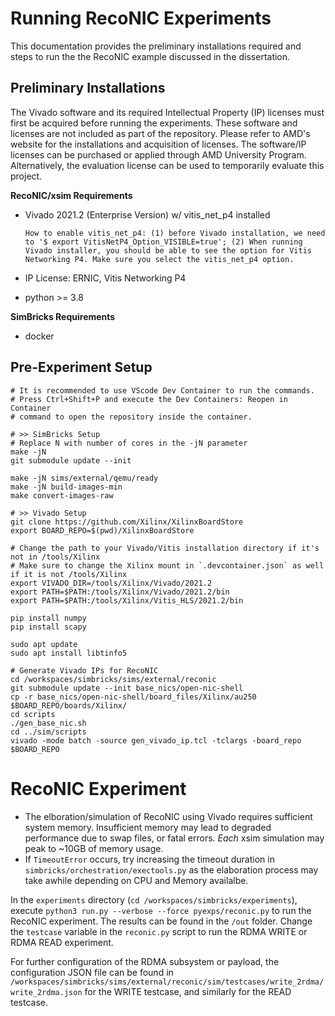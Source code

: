 # Running RecoNIC Experiments
This documentation provides the preliminary installations required and steps to run the the RecoNIC example discussed in the dissertation.

## Preliminary Installations

The Vivado software and its required Intellectual Property (IP) licenses must first be acquired before running the experiments. These software and licenses are not included as part of the repository. Please refer to AMD's website for the installations and acquisition of licenses. The software/IP licenses can be purchased or applied through AMD University Program. Alternatively, the evaluation license can be used to temporarily evaluate this project.

**RecoNIC/xsim Requirements**
- Vivado 2021.2 (Enterprise Version) w/ vitis_net_p4 installed
    ```
    How to enable vitis_net_p4: (1) before Vivado installation, we need to '$ export VitisNetP4_Option_VISIBLE=true'; (2) When running Vivado installer, you should be able to see the option for Vitis Networking P4. Make sure you select the vitis_net_p4 option.
    ```

- IP License: ERNIC, Vitis Networking P4
- python >= 3.8

**SimBricks Requirements**
- docker


## Pre-Experiment Setup
```
# It is recommended to use VScode Dev Container to run the commands. 
# Press Ctrl+Shift+P and execute the Dev Containers: Reopen in Container 
# command to open the repository inside the container.

# >> SimBricks Setup
# Replace N with number of cores in the -jN parameter
make -jN
git submodule update --init

make -jN sims/external/qemu/ready 
make -jN build-images-min
make convert-images-raw

# >> Vivado Setup
git clone https://github.com/Xilinx/XilinxBoardStore
export BOARD_REPO=$(pwd)/XilinxBoardStore

# Change the path to your Vivado/Vitis installation directory if it's not in /tools/Xilinx
# Make sure to change the Xilinx mount in `.devcontainer.json` as well if it is not /tools/Xilinx
export VIVADO_DIR=/tools/Xilinx/Vivado/2021.2
export PATH=$PATH:/tools/Xilinx/Vivado/2021.2/bin
export PATH=$PATH:/tools/Xilinx/Vitis_HLS/2021.2/bin

pip install numpy
pip install scapy

sudo apt update
sudo apt install libtinfo5

# Generate Vivado IPs for RecoNIC
cd /workspaces/simbricks/sims/external/reconic
git submodule update --init base_nics/open-nic-shell
cp -r base_nics/open-nic-shell/board_files/Xilinx/au250 $BOARD_REPO/boards/Xilinx/
cd scripts
./gen_base_nic.sh
cd ../sim/scripts
vivado -mode batch -source gen_vivado_ip.tcl -tclargs -board_repo $BOARD_REPO
```


# RecoNIC Experiment

- The elboration/simulation of RecoNIC using Vivado requires sufficient system memory. Insufficient memory may lead to degraded performance due to swap files, or fatal errors. *Each* xsim simulation may peak to ~10GB of memory usage.
- If `TimeoutError` occurs, try increasing the timeout duration in `simbricks/orchestration/exectools.py` as the elaboration process may take awhile depending on CPU and Memory availalbe.

In the `experiments` directory (`cd /workspaces/simbricks/experiments`), execute `python3 run.py --verbose --force pyexps/reconic.py` to run the RecoNIC experiment. The results can be found in the `/out` folder. Change the `testcase` variable in the `reconic.py` script to run the RDMA WRITE or RDMA READ experiment. 

For further configuration of the RDMA subsystem or payload, the configuration JSON file can be found in `/workspaces/simbricks/sims/external/reconic/sim/testcases/write_2rdma/write_2rdma.json` for the WRITE testcase, and similarly for the READ testcase.